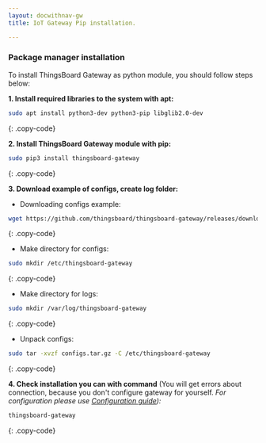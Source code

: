 ```yaml
---
layout: docwithnav-gw
title: IoT Gateway Pip installation.

---
```


### Package manager installation

To install ThingsBoard Gateway as python module, you should follow steps below:  

**1. Install required libraries to the system with apt:**  

```bash
sudo apt install python3-dev python3-pip libglib2.0-dev 
```
{: .copy-code}

**2. Install ThingsBoard Gateway module with pip:**  

```bash
sudo pip3 install thingsboard-gateway
```
{: .copy-code}

**3. Download example of configs, create log folder:**  

 - Downloading configs example:  

```bash
wget https://github.com/thingsboard/thingsboard-gateway/releases/download/2.0/configs.tar.gz
```
{: .copy-code}

 - Make directory for configs:  
```bash
sudo mkdir /etc/thingsboard-gateway
```
{: .copy-code}

 - Make directory for logs:  
```bash
sudo mkdir /var/log/thingsboard-gateway
```
{: .copy-code}

 - Unpack configs:
```bash
sudo tar -xvzf configs.tar.gz -C /etc/thingsboard-gateway
```
{: .copy-code}


**4. Check installation you can with command** (You will get errors about connection, because you don't configure gateway for yourself. *For configuration please use [Configuration guide](/docs/iot-gateway/configuration-guide)):*

```bash
thingsboard-gateway
```
{: .copy-code}
